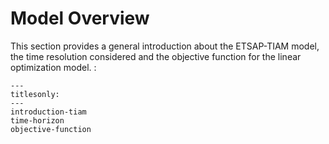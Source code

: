 # Model Overview

This section provides a general introduction about the ETSAP-TIAM model, the time resolution considered and the objective function for the linear optimization model. :

```{toctree}
---
titlesonly:
---
introduction-tiam
time-horizon
objective-function
```
